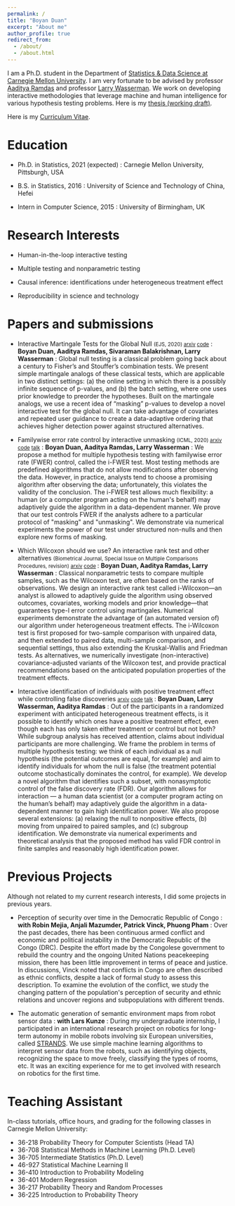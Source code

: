 ```yaml
---
permalink: /
title: "Boyan Duan"
excerpt: "About me"
author_profile: true
redirect_from:
  - /about/
  - /about.html
---
```


I am a Ph.D. student in the Department of [Statistics & Data Science at Carnegie Mellon University](http://stat.cmu.edu). I am very fortunate to be advised by professor [Aaditya Ramdas](http://www.stat.cmu.edu/~aramdas/) and professor [Larry Wasserman](http://www.stat.cmu.edu/~larry/). We work on developing interactive methodologies that leverage machine and human intelligence for various hypothesis testing problems. Here is my [thesis (working draft)](https://duanby.github.io/files/boyan_defense_latex.pdf).

Here is my [Curriculum Vitae](https://duanby.github.io/files/cv.pdf). 


Education
=======
* Ph.D. in Statistics, 2021 (expected)
: Carnegie Mellon University, Pittsburgh, USA

* B.S. in Statistics, 2016
: University of Science and Technology of China, Hefei

* Intern in Computer Science, 2015
: University of Birmingham, UK


Research Interests
======
* Human-in-the-loop interactive testing

* Multiple testing and nonparametric testing

* Causal inference: identifications under heterogeneous treatment effect

* Reproducibility in science and technology


Papers and submissions
=======
* Interactive Martingale Tests for the Global Null <small> (EJS, 2020) [arxiv](https://arxiv.org/pdf/1909.07339.pdf) [code](https://github.com/duanby/interactive-martingale)</small>
: **Boyan Duan, Aaditya Ramdas, Sivaraman Balakrishnan, Larry Wasserman**
: Global null testing is a classical problem going back about a century to Fisher’s and Stouffer’s
combination tests. We present simple martingale analogs of these classical tests,
which are applicable in two distinct settings: (a) the online setting in which there is a possibly
infinite sequence of p-values, and (b) the batch setting, where one uses prior knowledge to preorder
the hypotheses. Built on the martingale analogs, we use a recent idea of “masking” p-values to develop a novel interactive test for the global null. It can take advantage of covariates and repeated user guidance to create a data-adaptive ordering that achieves higher detection power against structured alternatives.

* Familywise error rate control by interactive unmasking <small>(ICML, 2020) [arxiv](https://arxiv.org/pdf/2002.08545.pdf) [code](https://github.com/duanby/i-FWER) [talk](https://icml.cc/virtual/2020/poster/6595)</small>
: **Boyan Duan, Aaditya Ramdas, Larry Wasserman**
: We propose a method for multiple hypothesis testing with familywise error rate (FWER) control, called the i-FWER test. Most testing methods are predefined algorithms that do not allow modifications after observing the data. However, in practice, analysts tend to choose a promising algorithm after observing the data; unfortunately, this violates the validity of the conclusion. The i-FWER test allows much flexibility: a human (or a computer program acting on the human's behalf) may adaptively guide the algorithm in a data-dependent manner. We prove that our test controls FWER if the analysts adhere to a particular protocol of "masking" and "unmasking". We demonstrate via numerical experiments the power of our test under structured non-nulls and then explore new forms of masking.


* Which Wilcoxon should we use? An interactive rank test and other alternatives <small>(Biometrical Journal, Special Issue on Multiple Comparisons Procedures, revision) [arxiv](https://arxiv.org/pdf/2009.05892.pdf) [code](https://github.com/duanby/interactive-rank) </small>
: **Boyan Duan, Aaditya Ramdas, Larry Wasserman**
: Classical nonparametric tests to compare multiple samples, such as the Wilcoxon test, are often based on the ranks of observations. We design an interactive rank test called i-Wilcoxon—an analyst is allowed to adaptively guide the algorithm using observed outcomes, covariates, working models and prior knowledge—that guarantees type-I error control using martingales. Numerical experiments demonstrate the advantage of (an automated version of) our algorithm under heterogeneous treatment effects. The i-Wilcoxon test is first proposed for two-sample comparison with unpaired data, and then extended to paired data, multi-sample comparison, and sequential settings, thus also extending the Kruskal-Wallis and Friedman tests. As alternatives, we numerically investigate (non-interactive) covariance-adjusted variants of the Wilcoxon test, and provide practical recommendations based on the anticipated population properties of the treatment effects.


* Interactive identification of individuals with positive treatment effect while controlling false discoveries <small> [arxiv](https://arxiv.org/pdf/2102.10778.pdf) [code](https://github.com/duanby/I-cube) [talk](https://www.selectiveinferenceseminar.com/past-talks) </small>
: **Boyan Duan, Larry Wasserman, Aaditya Ramdas**
: Out of the participants in a randomized experiment with anticipated heterogeneous treatment effects, is it possible to identify which ones have a positive treatment effect, even though each has only taken either treatment or control but not both? While subgroup analysis has received attention, claims about individual participants are more challenging. We frame the problem in terms of multiple hypothesis testing: we think of each individual as a null hypothesis (the potential outcomes are equal, for example) and aim to identify individuals for whom the null is false (the treatment potential outcome stochastically dominates the control, for example). We develop a novel algorithm that identifies such a subset, with nonasymptotic control of the false discovery rate (FDR). Our algorithm allows for interaction — a human data scientist (or a computer program acting on the human’s behalf) may adaptively guide the algorithm in a data-dependent manner to gain high identification power. We also propose several extensions: (a) relaxing the null to nonpositive effects, (b) moving from unpaired to paired samples, and (c) subgroup identification. We demonstrate via numerical experiments and theoretical analysis that the proposed method has valid FDR control in finite samples and reasonably high identification power.

Previous Projects
=======
Although not related to my current research interests, I did some projects in previous years.

* Perception of security over time in the Democratic Republic of Congo
: **with Robin Mejia, Anjali Mazumder, Patrick Vinck, Phuong Pham**
: Over the past decades, there has been continuous armed conflict and economic and political instability in the Democratic Republic of the Congo (DRC). Despite the effort made by the Congolese government to rebuild the country and the ongoing United Nations peacekeeping mission, there has been little improvement in terms of peace and justice. In discussions, Vinck noted that conflicts in Congo are often described as ethnic conflicts, despite a lack of formal study to assess this description. To examine the evolution of the conflict, we study the changing pattern of the population's perception of security and ethnic relations and uncover regions and subpopulations with different trends.

* The automatic generation of semantic environment maps from robot sensor data
: **with Lars Kunze**
: During my undergraduate internship, I participated in an international research project on robotics for long-term autonomy in mobile robots involving six European universities, called [STRANDS](http://strands.acin.tuwien.ac.at/). We use simple machine learning algorithms to interpret sensor data from the robots, such as identifying objects, recognizing the space to move freely, classifying the types of rooms, etc. It was an exciting experience for me to get involved with research on robotics for the first time.

Teaching Assistant
=======
In-class tutorials, office hours, and grading for the following classes in Carnegie Mellon University:
* 36-218 Probability Theory for Computer Scientists (Head TA)
* 36-708 Statistical Methods in Machine Learning (Ph.D. Level)
* 36-705 Intermediate Statistics (Ph.D. Level)
* 46-927  Statistical Machine Learning II
* 36-410 Introduction to Probability Modeling
* 36-401 Modern Regression
* 36-217 Probability Theory and Random Processes
* 36-225 Introduction to Probability Theory
